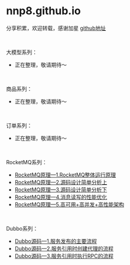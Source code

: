 # nnp8.github.io
分享积累，欢迎转载，感谢加星 [github地址](https://github.com/nnp8/nnp8.github.io)

<br>

大模型系列：
- 正在整理，敬请期待～
  
<br>

商品系列：
- 正在整理，敬请期待～
  
<br>

订单系列：
- 正在整理，敬请期待～
  
<br>

RocketMQ系列：
- [RocketMQ原理—1.RocketMQ整体运行原理](./RocketMQ/RocketMQ原理—1.RocketMQ整体运行原理.md)
- [RocketMQ原理—2.源码设计简单分析上](./RocketMQ/RocketMQ原理—2.源码设计简单分析上.md)
- [RocketMQ原理—3.源码设计简单分析下](./RocketMQ/RocketMQ原理—3.源码设计简单分析下.md)
- [RocketMQ原理—4.消息读写的性能优化](./RocketMQ/RocketMQ原理—4.消息读写的性能优化.md)
- [RocketMQ原理—5.高可用+高并发+高性能架构](./RocketMQ/RocketMQ原理—5.高可用+高并发+高性能架构.md)

<br>

Dubbo系列：
- [Dubbo源码—1.服务发布的主要流程](./Dubbo/Dubbo源码—1.服务发布的主要流程.md)
- [Dubbo源码—2.服务引用时创建代理的流程](./Dubbo/Dubbo源码—2.服务引用时创建代理的流程.md)
- [Dubbo源码—3.服务引用时执行RPC的流程](./Dubbo/Dubbo源码—3.服务引用时执行RPC的流程.md)
  
